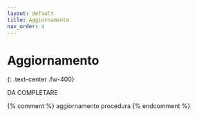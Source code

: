 ```yaml
---
layout: default
title: Aggiornamento
nav_order: 4
---
```


# Aggiornamento
{: .text-center .fw-400}

DA COMPLETARE

{% comment %}
    aggiornamento procedura
{% endcomment %}

